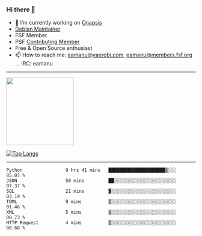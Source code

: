 ### Hi there 👋


- 🔭 I’m currently working on [Onapsis](http://onapsis.com)
- [Debian Maintainer](https://qa.debian.org/developer.php?login=eamanu%40yaerobi.com)
- FSF Member
- PSF [Contributing Member](https://www.python.org/psf/membership/#what-membership-classes-are-there)
- Free & Open Source enthusiast 
- 📫 How to reach me: eamanu@yaerobi.com, eamanu@members.fsf.org ... IRC: eamanu

---

<img height="180em" src="https://github-readme-stats.vercel.app/api?theme=dark&username=eamanu&show_icons=true&hide_border=true&&count_private=true&include_all_commits=true" />

[![Top Langs](https://github-readme-stats.vercel.app/api/top-langs/?theme=dark&username=eamanu&layout=compact)](https://github.com/anuraghazra/github-readme-stats)

---

<!--START_SECTION:waka-->

```text
Python                9 hrs 41 mins   █████████████████████▒░░░   85.07 %
JSON                  50 mins         ██░░░░░░░░░░░░░░░░░░░░░░░   07.37 %
SQL                   21 mins         ▓░░░░░░░░░░░░░░░░░░░░░░░░   03.19 %
TOML                  9 mins          ▒░░░░░░░░░░░░░░░░░░░░░░░░   01.46 %
XML                   5 mins          ▒░░░░░░░░░░░░░░░░░░░░░░░░   00.73 %
HTTP Request          4 mins          ▒░░░░░░░░░░░░░░░░░░░░░░░░   00.68 %
```

<!--END_SECTION:waka-->
